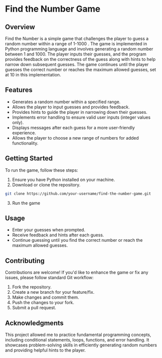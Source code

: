 # Find the Number Game

## Overview

Find the Number is a simple game that challenges the player to guess a random number within a range of 1-1000 . The game is implemented in Python programming language and involves generating a random number between 1 and 1000. The player inputs their guesses, and the program provides feedback on the correctness of the guess along with hints to help narrow down subsequent guesses. The game continues until the player guesses the correct number or reaches the maximum allowed guesses, set at 10 in this implementation.

## Features

- Generates a random number within a specified range.
- Allows the player to input guesses and provides feedback.
- Provides hints to guide the player in narrowing down their guesses.
- Implements error handling to ensure valid user inputs (integer values only).
- Displays messages after each guess for a more user-friendly experience.
- Allows the player to choose a new range of numbers for added functionality.

## Getting Started

To run the game, follow these steps:

1. Ensure you have Python installed on your machine.
2. Download or clone the repository.

```bash
git clone https://github.com/your-username/find-the-number-game.git
```
3. Run the game


## Usage

- Enter your guesses when prompted.
- Receive feedback and hints after each guess.
- Continue guessing until you find the correct number or reach the maximum allowed guesses.

## Contributing

Contributions are welcome! If you'd like to enhance the game or fix any issues, please follow standard Git workflow:

1. Fork the repository.
2. Create a new branch for your feature/fix.
3. Make changes and commit them.
4. Push the changes to your fork.
5. Submit a pull request.

## Acknowledgments

This project allowed me to practice fundamental programming concepts, including conditional statements, loops, functions, and error handling. It showcases problem-solving skills in efficiently generating random numbers and providing helpful hints to the player.
